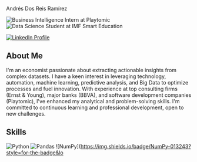  
 Andrés Dos Reis Ramírez

![Business Intelligence Intern at Playtomic](https://img.shields.io/badge/Business%20Intelligence%20Intern-Playtomic-brightgreen?style=for-the-badge&logo=business&logoColor=white)
![Data Science Student at IMF Smart Education](https://img.shields.io/badge/Data%20Science%20Student-IMF%20Smart%20Education-blue?style=for-the-badge&logo=school&logoColor=white)

[![LinkedIn Profile](https://img.shields.io/badge/LinkedIn-Andrés%20Dos%20Reis%20Ramírez-0A66C2?style=for-the-badge&logo=linkedin&logoColor=white)](https://www.linkedin.com/in/andres-dos-reis-ramirez/)

## About Me

I'm an economist passionate about extracting actionable insights from complex datasets. I have a keen interest in leveraging technology, automation, machine learning, predictive analysis, and Big Data to optimize processes and fuel innovation. With experience at top consulting firms (Ernst & Young), major banks (BBVA), and software development companies (Playtomic), I've enhanced my analytical and problem-solving skills. I'm committed to continuous learning and professional development, open to new challenges.

## Skills

![Python](https://img.shields.io/badge/Python-3776AB?style=for-the-badge&logo=python&logoColor=white)
![Pandas](https://img.shields.io/badge/Pandas-150458?style=for-the-badge&logo=pandas&logoColor=white)
![NumPy](https://img.shields.io/badge/NumPy-013243?style=for-the-badge&lo
